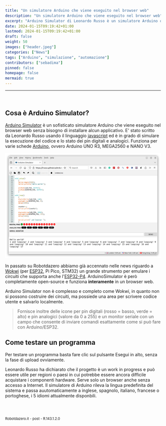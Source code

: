 ```yaml
---
title: "Un simulatore Arduino che viene eseguito nel browser web"
description: "Un simulatore Arduino che viene eseguito nel browser web"
excerpt: "Arduino Simulator di Leonardo Russo è un simulatore Arduino open-source scritto in JavaScript che esegue il codice direttamente nel browser Web e mostra l'uscita seriale e lo stato dei pin digitali / analogici per varie schede Arduino, ovvero Arduino UNO...."
date: 2024-01-15T09:19:42+01:00
lastmod: 2024-01-15T09:19:42+01:00
draft: false
weight: 50
images: ["header.jpeg"]
categories: ["News"]
tags: ["Arduino", "simulazione", "automazione"]
contributors: ["sebadima"]
pinned: false
homepage: false
mermaid: true
---
```




<!-- https://www.cnx-software.com/2024/01/16/arduinosimulator-is-an-open-source-arduino-simulator-that-runs-on-your-web-browser/ -->
<hr>
<br>

## Cosa è Arduino Simulator?

<a href="https://lrusso.github.io/ArduinoSimulator/" target="_blank">Arduino Simulator</a> è un sofisticato simulatore Arduino che viene eseguito nel browser web senza bisogno di installare alcun applicativo. E' stato scritto da Leonardo Russo usando il linguaggio <a href="https://www.html.it/guide/guida-javascript-di-base/" target="_blank">javascript</a> ed è in grado di simulare la esecuzione del codice e lo stato dei pin digitali e analogici. Funziona per varie schede <a href="https://www.robotdazero.it/blog/la-guida-definitiva-per-scegliere-il-tuo-arduino/" target="_blank">Arduino</a>, ovvero Arduino UNO R3, MEGA2560 e NANO V3.


<img img width="800" class="x figure-img img-fluid lazyload blur-up"  src="images/101.png" alt="Arduino Simulator in esecuzione su un browser web">

In passato su Robotdazero abbiamo già accennato nelle news riguardo a <a href="https://wokwi.com/" target="_blank">Wokwi</a> (per <a href="https://www.robotdazero.it/blog/esp32-i-segreti-del-suo-successo/" target="_blank">ESP32</a>, Pi Pico, STM32) un grande strumento per emulare i circuiti che supporta anche l'<a href="https://www.robotdazero.it/blog/in-arrivo-il-nuovo-esp32-p4/" target="_blank">ESP32-P4</a>. ArduinoSimulator è però completamente open-source e funziona **interamente** in un browser web.

Arduino Simulator non è complesso e completo come Wokwi, in quanto non si possono costruire dei circuiti, ma possiede una area per scrivere codice utente e salvarlo localmente. 

> Fornisce inoltre delle icone per pin digitali (rosso = basso, verde = alto) e pin analogici (valore da 0 a 255) e un monitor seriale con un campo che consente di inviare comandi esattamente come si può fare con Arduino/ESP32. 

## Come testare un programma

Per testare un programma basta fare clic sul pulsante Esegui in alto, senza la fase di upload ovviamente.

Leonardo Russo ha dichiarato che il progetto è un work in progress e può essere utile per regioni o paesi in cui potrebbe essere ancora difficile acquistare i componenti hardware. Serve solo un browser anche senza accesso a Internet. Il simulatore di Arduino rileva la lingua predefinita del sistema e passa auutomaticamente a inglese, spagnolo, italiano, francese o portoghese, i 5 idiomi attualmente disponbili.

<br>
<br>
<p style="font-size: 0.80em;">Robotdazero.it -  post - R.143.1.2.0</p> 